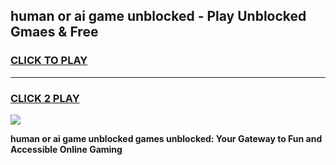 
## human or ai game unblocked - Play Unblocked Gmaes & Free
<h3>
<a href="https://news.freeplayer.one?title=human_or_ai_game_unblocked&ref=16F">CLICK TO PLAY</a></h3>
<hr>

<h3>
<a href="https://news.freeplayer.one?title=human_or_ai_game_unblocked&ref=16F">CLICK 2 PLAY</a>
  
</h3>

<a href="https://news.freeplayer.one?title=human_or_ai_game_unblocked&ref=16F/"><img src="https://clearcache.store/games.png"></a>


**human or ai game unblocked games unblocked: Your Gateway to Fun and Accessible Online Gaming**
